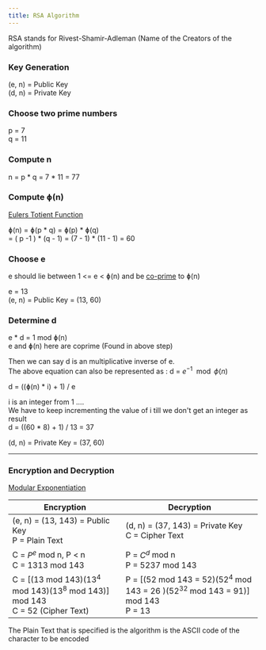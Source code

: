 ```yaml
---
title: RSA Algorithm
---
```


RSA stands for Rivest-Shamir-Adleman (Name of the Creators of the algorithm)

### Key Generation

(e, n) = Public Key  
(d, n) = Private Key

### Choose two prime numbers

p = 7  
q = 11

### Compute n

n = p \* q = 7 \* 11 = 77

### Compute ɸ(n)

[Eulers Totient Function](Math%20Concepts/Eulers%20Totient%20Function.md)

ɸ(n) = ɸ(p \* q) = ɸ(p) \* ɸ(q)  
= ( p -1 ) \* (q - 1) = (7 - 1) \* (11 - 1) = 60

### Choose e

e should lie between 1 <= e < ɸ(n) and be [co-prime](Math%20Concepts/Relatively%20Prime%20%28Co-prime%29%20Numbers.md) to ɸ(n)

e = 13  
(e, n) = Public Key = (13, 60)

### Determine d

e * d = 1 mod ɸ(n)  
e and ɸ(n) here are coprime (Found in above step)

Then we can say d is an multiplicative inverse of e.  
The above equation can also be represented as : d = $e^{-1} \mod \phi(n)$

d = ((ɸ(n) * i) + 1) / e

i is an integer from 1 ....  
We have to keep incrementing the value of i till we don't get an integer as result  
d = ((60 * 8) + 1) / 13 = 37

(d, n) = Private Key = (37, 60)

---

### Encryption and Decryption

[Modular Exponentiation](Math%20Concepts/Modular%20Exponentiation.md)

| Encryption                                                                           | Decryption                                                                                |
| ------------------------------------------------------------------------------------ | ----------------------------------------------------------------------------------------- |
| (e, n) = (13, 143) = Public Key<br/>P = Plain Text                                    | (d, n) =  (37, 143) = Private Key<br/>C = Cipher Text                                      |
| C = $P^e$ mod n, P < n<br/>C = 1313 mod 143                                          | P = $C^d$ mod n<br/>P = 5237 mod 143                                                       |
| C = \[(13 mod 143)($13^4$ mod 143)($13^8$ mod 143)\] mod 143<br/>C = 52 (Cipher Text) | P = \[(52 mod 143 = 52)($52^4$ mod 143 = 26 )($52^{32}$ mod 143 = 91)\] mod 143<br/>P = 13 |

The Plain Text that is specified is the algorithm is the ASCII code of the character to be encoded